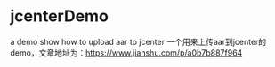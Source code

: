 # jcenterDemo
a demo show how to upload aar to jcenter
一个用来上传aar到jcenter的demo，文章地址为：https://www.jianshu.com/p/a0b7b887f964
